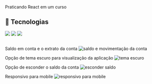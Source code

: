 Praticando React em um curso

## 🚀 Tecnologias
<div>
  <img src="https://img.shields.io/badge/HTML-239120?style=for-the-badge&logo=html5&logoColor=white">
  <img src="https://img.shields.io/badge/CSS-239120?&style=for-the-badge&logo=css3&logoColor=white">
  <img src="https://img.shields.io/badge/JavaScript-F7DF1E?style=for-the-badge&logo=javascript&logoColor=black">
</div>
<!-- ## Tecnologias utilizadas durante o curso
* JavaScript
 -->
<!-- ## Tecnologias utilizadas no projeto
* HTML
* CSS -->
<br>


Saldo em conta e o extrato da conta
![saldo e movimentação da conta](https://github.com/DeangellesES/React-Styled_components--Aplicacao_web-Saldo_e_movimentacao_de_conta/blob/main/saldo%20e%20movimenta%C3%A7%C3%A3o%20da%20conta.png)

Opção de tema escuro para visualização da aplicação
![tema escuro](https://github.com/DeangellesES/React-Styled_components--Aplicacao_web-Saldo_e_movimentacao_de_conta/blob/main/tema%20escuro.png)

Opção de esconder o saldo da conta
![esconder saldo](https://github.com/DeangellesES/React-Styled_components--Aplicacao_web-Saldo_e_movimentacao_de_conta/blob/main/esconder%20saldo.png)

Responsivo para mobile
![responsivo para mobile](https://github.com/DeangellesES/React-Styled_components--Aplicacao_web-Saldo_e_movimentacao_de_conta/blob/main/responsivo%20para%20mobile.png)
